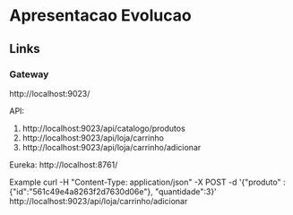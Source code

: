 # Apresentacao Evolucao

## Links

### Gateway
http://localhost:9023/

API: 
1. http://localhost:9023/api/catalogo/produtos 
2. http://localhost:9023/api/loja/carrinho
3. http://localhost:9023/api/loja/carrinho/adicionar


Eureka:
http://localhost:8761/

Example 
curl -H "Content-Type: application/json" -X POST -d '{"produto" : {"id":"561c49e4a8263f2d7630d06e"}, "quantidade":3}' http://localhost:9023/api/loja/carrinho/adicionar

